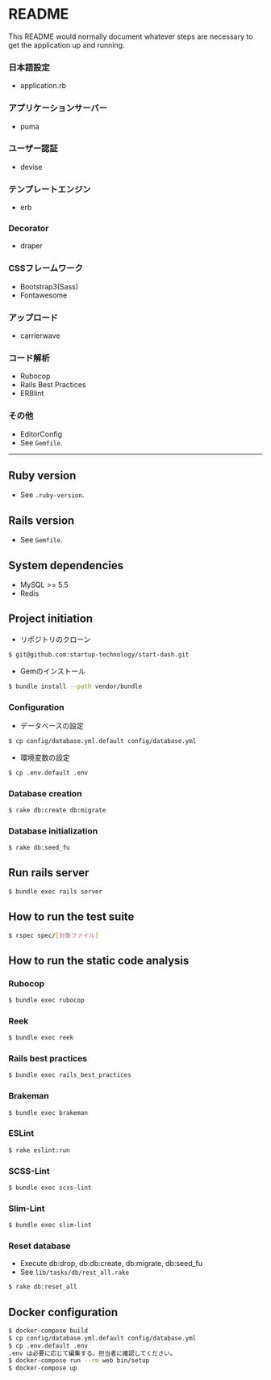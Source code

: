 # README

This README would normally document whatever steps are necessary to get the
application up and running.

### 日本語設定

- application.rb

### アプリケーションサーバー

- puma

### ユーザー認証

- devise

### テンプレートエンジン

- erb

### Decorator

- draper

### CSSフレームワーク

- Bootstrap3(Sass)
- Fontawesome

### アップロード

- carrierwave

### コード解析

- Rubocop
- Rails Best Practices
- ERBlint

### その他

- EditorConfig
- See `Gemfile`.

---

## Ruby version

- See `.ruby-version`.

## Rails version

- See `Gemfile`.

## System dependencies

- MySQL >= 5.5
- Redis

## Project initiation

- リポジトリのクローン

```bash
$ git@github.com:startup-technology/start-dash.git
```

- Gemのインストール

```bash
$ bundle install --path vendor/bundle
```

### Configuration

- データベースの設定

```bash
$ cp config/database.yml.default config/database.yml
```

- 環境変数の設定

```bash
$ cp .env.default .env
```

### Database creation

```bash
$ rake db:create db:migrate
```

### Database initialization

```bash
$ rake db:seed_fu
```

## Run rails server

```bash
$ bundle exec rails server

```

## How to run the test suite

```bash
$ rspec spec/[対象ファイル]
```

## How to run the static code analysis

### Rubocop

```bash
$ bundle exec rubocop
```

### Reek

```bash
$ bundle exec reek
```

### Rails best practices

```bash
$ bundle exec rails_best_practices
```

### Brakeman

```bash
$ bundle exec brakeman
```

### ESLint

```bash
$ rake eslint:run
```

### SCSS-Lint

```bash
$ bundle exec scss-lint
```

### Slim-Lint

```bash
$ bundle exec slim-lint
```

### Reset database

- Execute db:drop, db:db:create, db:migrate, db:seed_fu
- See `lib/tasks/db/rest_all.rake`

```bash
$ rake db:reset_all
```



## Docker configuration

```sh
$ docker-compose build
$ cp config/database.yml.default config/database.yml
$ cp .env.default .env
.env は必要に応じて編集する。担当者に確認してください。
$ docker-compose run --rm web bin/setup
$ docker-compose up
```

